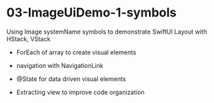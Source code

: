 # 03-ImageUiDemo-1-symbols

Using Image systemName symbols to demonstrate SwiftUI Layout with HStack, VStack

- ForEach of array to create visual elements 

- navigation with NavigationLink

- @State for data driven visual elements

- Extracting view to improve code organization


